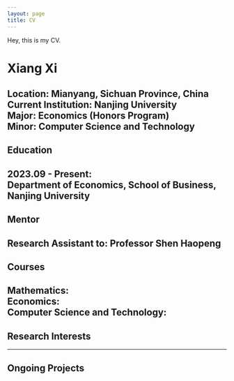 ```yaml
---
layout: page
title: CV
---
```

Hey, this is my CV.

# Xiang Xi
**Location:** Mianyang, Sichuan Province, China  
**Current Institution:** Nanjing University  
**Major:** Economics (Honors Program)  
**Minor:** Computer Science and Technology  
---
## Education
**2023.09 - Present:**  
Department of Economics, School of Business, Nanjing University  
---
## Mentor
**Research Assistant to:** Professor Shen Haopeng  
---
## Courses
**Mathematics:**  
**Economics:**  
**Computer Science and Technology:**  
---
## Research Interests
---
## Ongoing Projects
